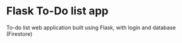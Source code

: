   # Flask To-Do list app
To-do list web application built using Flask, with login and database (Firestore)
